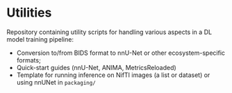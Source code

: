 # Utilities

Repository containing utility scripts for handling various aspects in a DL model training pipeline:
- Conversion to/from BIDS format to nnU-Net or other ecosystem-specific formats;
- Quick-start guides (nnU-Net, ANIMA, MetricsReloaded)
- Template for running inference on NifTI images (a list or dataset) or using nnUNet in `packaging/`
